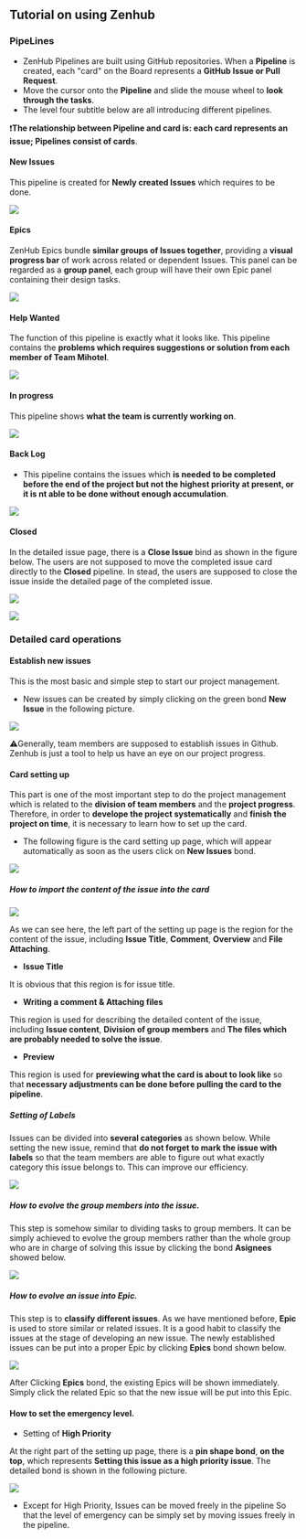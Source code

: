 ## Tutorial on using Zenhub

### PipeLines
- ZenHub Pipelines are built using GitHub repositories. When a **Pipeline** is created, each "card" on the Board represents a **GitHub Issue or Pull Request**.
- Move the cursor onto the **Pipeline** and slide the mouse wheel to **look through the tasks**.
- The level four subtitle below are all introducing different pipelines.

❗️**The relationship between Pipeline and card is: each card represents an issue; Pipelines consist of cards**.


#### New Issues
This pipeline is created for **Newly created Issues** which requires to be done.

![](Tutorial_Zenhub/NewIssues.png)

#### Epics
ZenHub Epics bundle **similar groups of Issues together**, providing a **visual progress bar** of work across related or dependent Issues. This panel can be regarded as a **group panel**, each group will have their own Epic panel containing their design tasks.

![](Tutorial_Zenhub/Epics.png)

#### Help Wanted

The function of this pipeline is exactly what it looks like. This pipeline contains the **problems which requires suggestions or solution from each member of Team Mihotel**.

![](Tutorial_Zenhub/HelpWanted.png)

#### In progress
This pipeline shows **what the team is currently working on**.

![](Tutorial_Zenhub/InProgress.png)

#### Back Log

- This pipeline contains the issues which **is needed to be completed before the end of the project but not the highest priority at present, or it is nt able to be done without enough accumulation**.

![](Tutorial_Zenhub/BackLog.png)

#### Closed

In the detailed issue page, there is a **Close Issue** bind as shown in the figure below. The users are not supposed to move the completed issue card directly to the **Closed** pipeline. In stead, the users are supposed to close the issue inside the detailed page of the completed issue.

![](Tutorial_Zenhub/CLOSED_DETAIL.png)

![](Tutorial_Zenhub/Closed.png)

### Detailed card operations

#### Establish new issues

This is the most basic and simple step to start our project management.
- New issues can be created by simply clicking on the green bond **New Issue** in the following picture.

![](Tutorial_Zenhub/Establish_newissues.png)

⚠️Generally, team members are supposed to establish issues in Github. Zenhub is just a tool to help us have an eye on our project progress.

#### Card setting up

This part is one of the most important step to do the project management which is related to the **division of team members** and the **project progress**. Therefore, in order to **develope the project systematically** and **finish the project on time**, it is necessary to learn how to set up the card.

- The following figure is the card setting up page, which will appear automatically as soon as the users click on **New Issues** bond.

![](Tutorial_Zenhub/setting_up.png)

##### How to import the content of the issue into the card

![](Tutorial_Zenhub/import.png)

As we can see here, the left part of the setting up page is the region for the content of the issue, including **Issue Title**, **Comment**, **Overview** and **File Attaching**.

- **Issue Title**

It is obvious that this region is for issue title.

- **Writing a comment & Attaching files**

This region is used for describing the detailed content of the issue, including **Issue content**, **Division of group members** and **The files which are probably needed to solve the issue**.

- **Preview**

This region is used for **previewing what the card is about to look like** so that **necessary adjustments can be done before pulling the card to the pipeline**.

##### Setting of **Labels**

Issues can be divided into **several categories** as shown below. While setting the new issue, remind that **do not forget to mark the issue with labels** so that the team members are able to figure out what exactly category this issue belongs to. This can improve our efficiency.

![](Tutorial_Zenhub/Labels.png)

  ##### How to **evolve the group members into the issue**.

This step is somehow similar to dividing tasks to group members. It can be simply achieved to evolve the group members rather than the whole group who are in charge of solving this issue by clicking the bond **Asignees** showed below.

![](Tutorial_Zenhub/Assign.png)

##### How to evolve an issue into Epic.

This step is to **classify different issues**. As we have mentioned before, **Epic** is used to store similar or related issues. It is a good habit to classify the issues at the stage of developing an new issue. The newly established issues can be put into a proper Epic by clicking **Epics** bond shown below.

![](Tutorial_Zenhub/Epics_Classify.png)

After Clicking **Epics** bond, the existing Epics will be shown immediately. Simply click the related Epic so that the new issue will be put into this Epic.

#### How to set the emergency level.

- Setting of **High Priority**

At the right part of the setting up page, there is a **pin shape bond**, **on the top**, which represents **Setting this issue as a high priority issue**.
The detailed bond is shown in the following picture.

![](Tutorial_Zenhub/high_priority.png)

- Except for High Priority, Issues can be moved freely in the pipeline So that the level of emergency can be simply set by moving issues freely in the pipeline.
